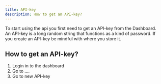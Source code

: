 ```yaml
---
title: API-key
description: How to get an API-key?
---
```


To start using the api you first need to get an API-key from the Dashboard. An API-key is a long random string that functions as a kind of password. If you create an API-key be mindful with where you store it.

## How to get an API-key?

1. Login in to the dashboard
2. Go to ....
3. Go to new API-key
